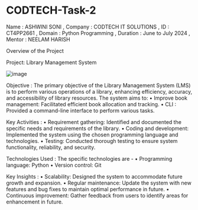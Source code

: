 # CODTECH-Task-2

Name : ASHWINI SONI , 
Company : CODTECH IT SOLUTIONS , 
ID : CT4PP2661 , 
Domain : Python Programming , 
Duration : June to July 2024 ,  
Mentor : NEELAM HARISH

Overview of the Project 

Project: Library Management System

![image](https://github.com/user-attachments/assets/37455b33-1d37-4359-bffc-b39f18e1cb2a)


Objective :
The primary objective of the Library Management System (LMS) is to perform various operations of a library, enhancing efficiency, accuracy, and accessibility of library resources. The system aims to:
•	Improve book management: Facilitated efficient book allocation and tracking.
•	CLI : Provided a command-line interface to perform various tasks.

Key Activities :
•	Requirement gathering: Identified and documented the specific needs and requirements of the library.
•	Coding and development: Implemented the system using the chosen programming language and technologies.
•	Testing: Conducted thorough testing to ensure system functionality, reliability, and security.

Technologies Used :
The specific technologies are - 
•	Programming language: Python
•	Version control: Git

Key Insights :
•	Scalability: Designed the system to accommodate future growth and expansion.
•	Regular maintenance: Update the system with new features and bug fixes to maintain optimal performance in future.
•	Continuous improvement: Gather feedback from users to identify areas for enhancement in future.
